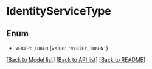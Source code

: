 # IdentityServiceType


## Enum

* `VERIFY_TOKEN` (value: `'VERIFY_TOKEN'`)

[[Back to Model list]](../README.md#documentation-for-models) [[Back to API list]](../README.md#documentation-for-api-endpoints) [[Back to README]](../README.md)


